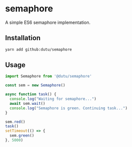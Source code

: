 # semaphore

A simple ES6 semaphore implementation.

## Installation

```bash
yarn add github:dutu/semaphore
```

## Usage
```js
import Semaphore from '@dutu/semaphore'

const sem = new Semaphore()

async function task() {
  console.log("Waiting for semaphore...")
  await sem.wait()
  console.log("Semaphore is green. Continuing task...")
}

sem.red()
task()
setTimeout(() => {
  sem.green()
}, 5000)
```
